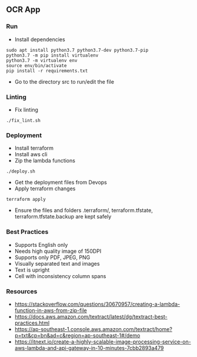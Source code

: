 ## OCR App

### Run
- Install dependencies
```
sudo apt install python3.7 python3.7-dev python3.7-pip
python3.7 -m pip install virtualenv 
python3.7 -m virtualenv env
source env/bin/activate
pip install -r requirements.txt
```
- Go to the directory src to run/edit the file

### Linting
- Fix linting
```
./fix_lint.sh
```

### Deployment
- Install terraform
- Install aws cli
- Zip the lambda functions
```
./deploy.sh
```
- Get the deployment files from Devops
- Apply terraform changes
```
terraform apply
```
- Ensure the files and folders .terraform/, terraform.tfstate, terraform.tfstate.backup are kept safely

### Best Practices
- Supports English only
- Needs high quality image of 150DPI
- Supports only PDF, JPEG, PNG
- Visually separated text and images
- Text is upright
- Cell with inconsistency column spans

### Resources
- https://stackoverflow.com/questions/30670957/creating-a-lambda-function-in-aws-from-zip-file
- https://docs.aws.amazon.com/textract/latest/dg/textract-best-practices.html
- https://ap-southeast-1.console.aws.amazon.com/textract/home?p=txt&cp=bn&ad=c&region=ap-southeast-1#/demo
- https://itnext.io/create-a-highly-scalable-image-processing-service-on-aws-lambda-and-api-gateway-in-10-minutes-7cbb2893a479